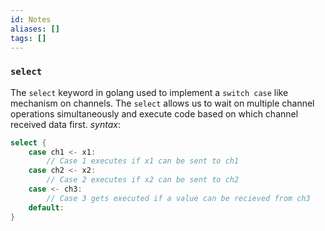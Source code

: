 ```yaml
---
id: Notes
aliases: []
tags: []
---
```


### `select`

The `select` keyword in golang used to implement a `switch case` like mechanism on channels. The `select` allows us to wait on multiple channel operations simultaneously and execute code based on which channel received data first.
_syntax_:

```go
select {
	case ch1 <- x1:
		// Case 1 executes if x1 can be sent to ch1
	case ch2 <- x2:
		// Case 2 executes if x2 can be sent to ch2
	case <- ch3:
		// Case 3 gets executed if a value can be recieved from ch3
	default:
}
```
